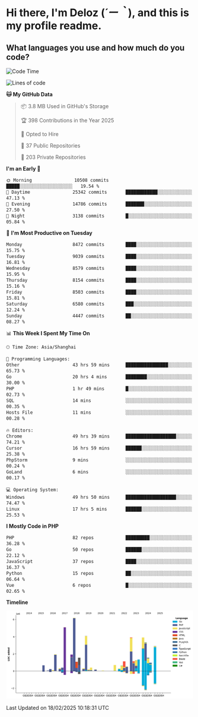# **Hi there, I'm Deloz (*´ー｀*), and this is my profile readme.**

## **What languages you use and how much do you code?**

<!--START_SECTION:waka-->
![Code Time](http://img.shields.io/badge/Code%20Time-5%2C712%20hrs%2023%20mins-blue)

![Lines of code](https://img.shields.io/badge/From%20Hello%20World%20I%27ve%20Written-47.9%20million%20lines%20of%20code-blue)

**🐱 My GitHub Data** 

> 📦 3.8 MB Used in GitHub's Storage 
 > 
> 🏆 398 Contributions in the Year 2025
 > 
> 💼 Opted to Hire
 > 
> 📜 37 Public Repositories 
 > 
> 🔑 203 Private Repositories 
 > 
**I'm an Early 🐤** 

```text
🌞 Morning                10508 commits       █████░░░░░░░░░░░░░░░░░░░░   19.54 % 
🌆 Daytime                25342 commits       ████████████░░░░░░░░░░░░░   47.13 % 
🌃 Evening                14786 commits       ███████░░░░░░░░░░░░░░░░░░   27.50 % 
🌙 Night                  3138 commits        █░░░░░░░░░░░░░░░░░░░░░░░░   05.84 % 
```
📅 **I'm Most Productive on Tuesday** 

```text
Monday                   8472 commits        ████░░░░░░░░░░░░░░░░░░░░░   15.75 % 
Tuesday                  9039 commits        ████░░░░░░░░░░░░░░░░░░░░░   16.81 % 
Wednesday                8579 commits        ████░░░░░░░░░░░░░░░░░░░░░   15.95 % 
Thursday                 8154 commits        ████░░░░░░░░░░░░░░░░░░░░░   15.16 % 
Friday                   8503 commits        ████░░░░░░░░░░░░░░░░░░░░░   15.81 % 
Saturday                 6580 commits        ███░░░░░░░░░░░░░░░░░░░░░░   12.24 % 
Sunday                   4447 commits        ██░░░░░░░░░░░░░░░░░░░░░░░   08.27 % 
```


📊 **This Week I Spent My Time On** 

```text
🕑︎ Time Zone: Asia/Shanghai

💬 Programming Languages: 
Other                    43 hrs 59 mins      ████████████████░░░░░░░░░   65.73 % 
Go                       20 hrs 4 mins       ████████░░░░░░░░░░░░░░░░░   30.00 % 
PHP                      1 hr 49 mins        █░░░░░░░░░░░░░░░░░░░░░░░░   02.73 % 
SQL                      14 mins             ░░░░░░░░░░░░░░░░░░░░░░░░░   00.35 % 
Hosts File               11 mins             ░░░░░░░░░░░░░░░░░░░░░░░░░   00.28 % 

🔥 Editors: 
Chrome                   49 hrs 39 mins      ███████████████████░░░░░░   74.21 % 
Cursor                   16 hrs 59 mins      ██████░░░░░░░░░░░░░░░░░░░   25.38 % 
PhpStorm                 9 mins              ░░░░░░░░░░░░░░░░░░░░░░░░░   00.24 % 
GoLand                   6 mins              ░░░░░░░░░░░░░░░░░░░░░░░░░   00.17 % 

💻 Operating System: 
Windows                  49 hrs 50 mins      ███████████████████░░░░░░   74.47 % 
Linux                    17 hrs 5 mins       ██████░░░░░░░░░░░░░░░░░░░   25.53 % 
```

**I Mostly Code in PHP** 

```text
PHP                      82 repos            █████████░░░░░░░░░░░░░░░░   36.28 % 
Go                       50 repos            ██████░░░░░░░░░░░░░░░░░░░   22.12 % 
JavaScript               37 repos            ████░░░░░░░░░░░░░░░░░░░░░   16.37 % 
Python                   15 repos            ██░░░░░░░░░░░░░░░░░░░░░░░   06.64 % 
Vue                      6 repos             █░░░░░░░░░░░░░░░░░░░░░░░░   02.65 % 
```



**Timeline**

![Lines of Code chart](https://raw.githubusercontent.com/deloz/deloz/main/assets/bar_graph.png)


 Last Updated on 18/02/2025 10:18:31 UTC
<!--END_SECTION:waka-->
